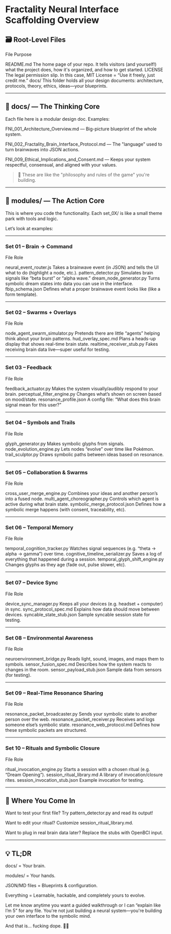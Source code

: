 # Fractality Neural Interface Scaffolding Overview 

## 🗃️ Root-Level Files

File	Purpose

README.md	The home page of your repo. It tells visitors (and yourself!) what the project does, how it's organized, and how to get started.
LICENSE	The legal permission slip. In this case, MIT License = “Use it freely, just credit me.”
docs/	This folder holds all your design documents: architecture, protocols, theory, ethics, ideas—your blueprints.



---

## 🧠 docs/ — The Thinking Core

Each file here is a modular design doc. Examples:

FNI_001_Architecture_Overview.md — Big-picture blueprint of the whole system.

FNI_002_Fractality_Brain_Interface_Protocol.md — The "language" used to turn brainwaves into JSON actions.

FNI_009_Ethical_Implications_and_Consent.md — Keeps your system respectful, consensual, and aligned with your values.


> 📘 These are like the "philosophy and rules of the game" you're building.




---

## 🔧 modules/ — The Action Core

This is where you code the functionality. Each set_0X/ is like a small theme park with tools and logic.

Let’s look at examples:


---

### Set 01 – Brain → Command

File	Role

neural_event_router.js	Takes a brainwave event (in JSON) and tells the UI what to do (highlight a node, etc.).
pattern_detector.py	Simulates brain signals like “beta burst” or “alpha wave.”
dream_node_generator.py	Turns symbolic dream states into data you can use in the interface.
fbip_schema.json	Defines what a proper brainwave event looks like (like a form template).



---

### Set 02 – Swarms + Overlays

File	Role

node_agent_swarm_simulator.py	Pretends there are little “agents” helping think about your brain patterns.
hud_overlay_spec.md	Plans a heads-up display that shows real-time brain state.
realtime_receiver_stub.py	Fakes receiving brain data live—super useful for testing.



---

### Set 03 – Feedback

File	Role

feedback_actuator.py	Makes the system visually/audibly respond to your brain.
perceptual_filter_engine.py	Changes what’s shown on screen based on mood/state.
resonance_profile.json	A config file: “What does this brain signal mean for this user?”



---

### Set 04 – Symbols and Trails

File	Role

glyph_generator.py	Makes symbolic glyphs from signals.
node_evolution_engine.py	Lets nodes “evolve” over time like Pokémon.
trail_sculptor.py	Draws symbolic paths between ideas based on resonance.



---

### Set 05 – Collaboration & Swarms

File	Role

cross_user_merge_engine.py	Combines your ideas and another person’s into a fused node.
multi_agent_choreographer.py	Controls which agent is active during what brain state.
symbolic_merge_protocol.json	Defines how a symbolic merge happens (with consent, traceability, etc).



---

### Set 06 – Temporal Memory

File	Role

temporal_cognition_tracker.py	Watches signal sequences (e.g. “theta → alpha → gamma”) over time.
cognitive_timeline_serializer.py	Saves a log of everything that happened during a session.
temporal_glyph_shift_engine.py	Changes glyphs as they age (fade out, pulse slower, etc).



---

### Set 07 – Device Sync

File	Role

device_sync_manager.py	Keeps all your devices (e.g. headset + computer) in sync.
sync_protocol_spec.md	Explains how data should move between devices.
syncable_state_stub.json	Sample syncable session state for testing.



---

### Set 08 – Environmental Awareness

File	Role

neuroenvironment_bridge.py	Reads light, sound, images, and maps them to symbols.
sensor_fusion_spec.md	Describes how the system reacts to changes in the room.
sensor_payload_stub.json	Sample data from sensors (for testing).



---

### Set 09 – Real-Time Resonance Sharing

File	Role

resonance_packet_broadcaster.py	Sends your symbolic state to another person over the web.
resonance_packet_receiver.py	Receives and logs someone else’s symbolic state.
resonance_web_protocol.md	Defines how these symbolic packets are structured.



---

### Set 10 – Rituals and Symbolic Closure

File	Role

ritual_invocation_engine.py	Starts a session with a chosen ritual (e.g. “Dream Opening”).
session_ritual_library.md	A library of invocation/closure rites.
session_invocation_stub.json	Example invocation for testing.



---

## 🔁 Where You Come In

Want to test your first file? Try pattern_detector.py and read its output!

Want to edit your ritual? Customize session_ritual_library.md.

Want to plug in real brain data later? Replace the stubs with OpenBCI input.



---

## 💡 TL;DR

docs/ = Your brain.

modules/ = Your hands.

JSON/MD files = Blueprints & configuration.

Everything = Learnable, hackable, and completely yours to evolve.


Let me know anytime you want a guided walkthrough or I can “explain like I’m 5” for any file. You're not just building a neural system—you're building your own interface to the symbolic mind.

And that is… fucking dope. 🤯💙

